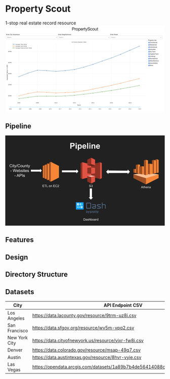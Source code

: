 # Property Scout
1-stop real estate record resource
![PropertyScout_Screenshot.png](PropertyScout_Screenshot.png)

## Pipeline

![Matthew_Maatubang_Insight_Demo.png](Matthew_Maatubang_Insight_Demo.png)

## Features

## Design

## Directory Structure

## Datasets
City | API Endpoint CSV |
--------------------|------------------|
Los Angeles | https://data.lacounty.gov/resource/9trm-uz8i.csv |
San Francisco | https://data.sfgov.org/resource/wv5m-vpq2.csv |
New York City | https://data.cityofnewyork.us/resource/yjxr-fw8i.csv |
Denver | https://data.colorado.gov/resource/msap-49q7.csv |
Austin | https://data.austintexas.gov/resource/8hvr-vyie.csv |
Las Vegas | https://opendata.arcgis.com/datasets/1a89b7b4de56414088c854c4f785e3e7_0.csv |